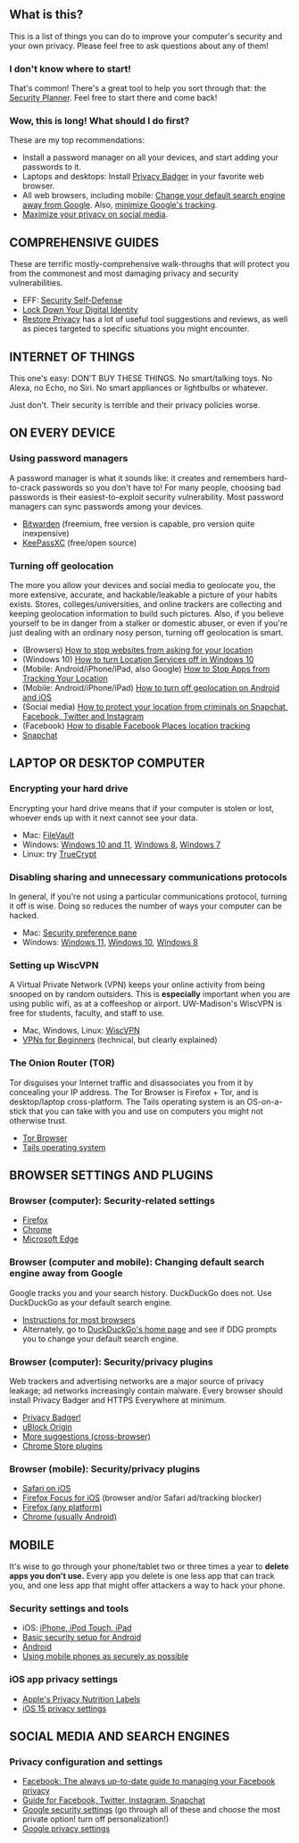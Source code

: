 ## What is this?

This is a list of things you can do to improve your computer's security and your own privacy. Please feel free to ask questions about any of them!

### I don't know where to start!

That's common! There's a great tool to help you sort through that: the [Security Planner](https://securityplanner.consumerreports.org/). Feel free to start there and come back!

### Wow, this is long! What should I do first?

These are my top recommendations:

* Install a password manager on all your devices, and start adding your passwords to it.
* Laptops and desktops: Install [Privacy Badger](https://www.eff.org/privacybadger) in your favorite web browser.
*  All web browsers, including mobile: [Change your default search engine away from Google](https://gizmodo.com/the-best-google-search-alternatives-if-privacy-is-your-1848613488). Also, [minimize Google's tracking](https://myaccount.google.com/security).
*   [Maximize your privacy on social media](https://www.ncsc.gov.uk/guidance/social-media-how-to-use-it-safely).

## COMPREHENSIVE GUIDES

These are terrific mostly-comprehensive walk-throughs that will protect you from the commonest and most damaging privacy and security vulnerabilities.

*   EFF: [Security Self-Defense](https://ssd.eff.org/en)
*   [Lock Down Your Digital Identity](http://femtechnet.org/csov/lock-down-your-digital-identity/)
*   [Restore Privacy](https://restoreprivacy.com/) has a lot of useful tool suggestions and reviews, as well as pieces targeted to specific situations you might encounter.

## INTERNET OF THINGS

This one's easy: DON'T BUY THESE THINGS. No smart/talking toys. No Alexa, no Echo, no Siri. No smart appliances or lightbulbs or whatever.

Just don't. Their security is terrible and their privacy policies worse.

## ON EVERY DEVICE

### Using password managers

A password manager is what it sounds like: it creates and remembers hard-to-crack passwords so you don't have to! For many people, choosing bad passwords is their easiest-to-exploit security vulnerability. Most password managers can sync passwords among your devices.

*   [Bitwarden](https://bitwarden.com/) (freemium, free version is capable, pro version quite inexpensive)
*   [KeePassXC](https://keepassxc.org/) (free/open source)

### Turning off geolocation

The more you allow your devices and social media to geolocate you, the more extensive, accurate, and hackable/leakable a picture of your habits exists. Stores, colleges/universities, and online trackers are collecting and keeping geolocation information to build such pictures. Also, if you believe yourself to be in danger from a stalker or domestic abuser, or even if you're just dealing with an ordinary nosy person, turning off geolocation is smart.

* (Browsers) [How to stop websites from asking for your location](https://www.howtogeek.com/howto/16404/how-to-disable-the-new-geolocation-feature-in-google-chrome/)
* (Windows 10) [How to turn Location Services off in Windows 10](http://www.ilovefreesoftware.com/14/windows-10/turn-location-services-windows-10.html)
* (Mobile: Android/iPhone/iPad, also Google) [How to Stop Apps from Tracking Your Location](https://www.nytimes.com/2018/12/10/technology/prevent-location-data-sharing.html)
* (Mobile: Android/iPhone/iPad) [How to turn off geolocation on Android and iOS](https://whoer.net/blog/turn-off-geolocation-on-android-and-ios/)
* (Social media) [How to protect your location from criminals on Snapchat, Facebook, Twitter and Instagram](http://mashable.com/2016/10/03/how-to-hide-location-social-media/)
* (Facebook) [How to disable Facebook Places location tracking](https://www.lifewire.com/how-to-disable-facebook-places-location-tracking-2487718)
* [Snapchat](https://www.wired.com/story/how-to-turn-off-snapchat-snap-maps/)

## LAPTOP OR DESKTOP COMPUTER

### Encrypting your hard drive

Encrypting your hard drive means that if your computer is stolen or lost, whoever ends up with it next cannot see your data.

*   Mac: [FileVault](https://support.apple.com/en-us/HT204837)
*   Windows: [Windows 10 and 11](https://support.microsoft.com/en-us/windows/device-encryption-in-windows-ad5dcf4b-dbe0-2331-228f-7925c2a3012d), [Windows 8](http://arstechnica.com/information-technology/2013/10/windows-8-1-includes-seamless-automatic-disk-encryption-if-your-pc-supports-it/), [Windows 7](https://technet.microsoft.com/en-us/library/dd835565(v=ws.10).aspx)
*   Linux: try [TrueCrypt](http://www.howtogeek.com/howto/33255/how-to-secure-your-linux-pc-by-encrypting-your-hard-drive/)

### Disabling sharing and unnecessary communications protocols

In general, if you're not using a particular communications protocol, turning it off is wise. Doing so reduces the number of ways your computer can be hacked.

*   Mac: [Security preference pane](https://www.lifewire.com/use-mac-security-preference-pane-2260745)
*   Windows: [Windows 11](https://www.wired.com/story/11-security-settings-windows-11/), [Windows 10](http://download.cnet.com/blog/download-blog/a-guide-to-windows-10-security-settings/), [Windows 8](http://www.makeuseof.com/tag/five-tips-managing-security-windows-8-1/)

### Setting up WiscVPN

A Virtual Private Network (VPN) keeps your online activity from being snooped on by random outsiders. This is **especially** important when you are using public wifi, as at a coffeeshop or airport. UW-Madison's WiscVPN is free for students, faculty, and staff to use.

*   Mac, Windows, Linux: [WiscVPN](https://kb.wisc.edu/108255)
*   [VPNs for Beginners](https://www.bestvpn.com/blog/38176/vpns-beginners-need-know/) (technical, but clearly explained)

### The Onion Router (TOR)

Tor disguises your Internet traffic and disassociates you from it by concealing your IP address. The Tor Browser is Firefox + Tor, and is desktop/laptop cross-platform. The Tails operating system is an OS-on-a-stick that you can take with you and use on computers you might not otherwise trust.

*   [Tor Browser](https://www.torproject.org/download/)
*   [Tails operating system](https://tails.boum.org/)

## BROWSER SETTINGS AND PLUGINS

### Browser (computer): Security-related settings

*   [Firefox](http://www.pcworld.com/article/2039455/five-steps-to-ultimate-firefox-security.html)
*   [Chrome](https://www.techrepublic.com/article/google-chrome-security-tips-for-the-paranoid-at-heart/)
*   [Microsoft Edge](https://www.cnet.com/how-to/get-to-know-the-security-features-in-edge/)

### Browser (computer and mobile): Changing default search engine away from Google

Google tracks you and your search history. DuckDuckGo does not. Use DuckDuckGo as your default search engine.

*   [Instructions for most browsers](https://duckduckgo.com/install)
*   Alternately, go to [DuckDuckGo's home page](https://duckduckgo.com/) and see if DDG prompts you to change your default search engine.

### Browser (computer): Security/privacy plugins

Web trackers and advertising networks are a major source of privacy leakage; ad networks increasingly contain malware. Every browser should install Privacy Badger and HTTPS Everywhere at minimum.

*   [Privacy Badger!](https://www.eff.org/privacybadger)
*   [uBlock Origin](https://github.com/gorhill/uBlock/#installation)
*   [More suggestions (cross-browser)](http://skytechgeek.com/2016/12/5-must-have-privacy-add-ons-for-your-browser/)
*   [Chrome Store plugins](https://chrome.google.com/webstore/search/privacy)

### Browser (mobile): Security/privacy plugins

*   [Safari on iOS](http://www.idownloadblog.com/2016/01/14/safari-privacy-iphone-ipad/)
*   [Firefox Focus for iOS](https://itunes.apple.com/us/app/focus-by-firefox-content-blocking/id1055677337?mt=8) (browser and/or Safari ad/tracking blocker)
*   [Firefox (any platform)](https://addons.mozilla.org/en-US/firefox/extensions/privacy-security/)
*   [Chrome (usually Android)](https://chrome.google.com/webstore/search/privacy)

## MOBILE

It's  wise to go through your phone/tablet two or three times a year to **delete apps you don't use.** Every app you delete is one less app that can track you, and one less app that might offer attackers a way to hack your phone.

### Security settings and tools

*   iOS: [iPhone, iPod Touch, iPad](http://www.zdnet.com/pictures/ios-10-iphone-ipad-privacy-security-settings/)
*   [Basic security setup for Android](https://securityinabox.org/en/guide/basic-setup/android)
*   [Android](https://www.trendmicro.com/vinfo/us/security/news/mobile-safety/7-android-security-hacks-you-need-to-do-right-now)
*   [Using mobile phones as securely as possible](hhttps://securityinabox.org/en/guide/smartphones/)

### iOS app privacy settings

*   [Apple's Privacy Nutrition Labels](https://support.apple.com/en-us/HT211970)
*   [iOS 15 privacy settings](https://www.wired.com/story/ios-15-privacy-settings-you-should-change-right-now/)

## SOCIAL MEDIA AND SEARCH ENGINES

### Privacy configuration and settings

*   [Facebook: The always up-to-date guide to managing your Facebook privacy](https://lifehacker.com/5813990/the-always-up-to-date-guide-to-managing-your-facebook-privacy)
*   [Guide for Facebook, Twitter, Instagram, Snapchat](https://www.uc.edu/infosec/info/SocialMediaPrivacySettings.html)
*   [Google security settings](https://myaccount.google.com/security) (go through all of these and choose the most private option! turn off personalization!)
*   [Google privacy settings](https://myaccount.google.com/privacy)

